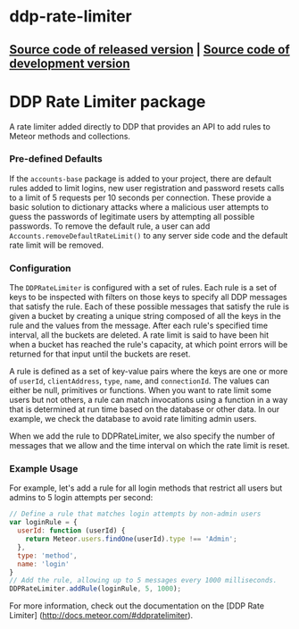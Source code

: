 # ddp-rate-limiter
[Source code of released version](https://github.com/meteor/meteor/tree/master/packages/ddp-rate-limiter) | [Source code of development version](https://github.com/meteor/meteor/tree/master/packages/ddp-rate-limiter)
---

DDP Rate Limiter package
===

A rate limiter added directly to DDP that provides an API to add rules to
Meteor methods and collections.

### Pre-defined Defaults

If the `accounts-base` package is added to your
project, there are default rules added to limit logins, new user registration
and password resets calls to a limit of 5 requests per 10 seconds per
connection.
These provide a basic solution to dictionary attacks where a malicious user
attempts to guess the passwords of legitimate users by attempting all possible
passwords. To remove the default rule, a user can add
`Accounts.removeDefaultRateLimit()` to any server side code and the default
rate limit will be removed.

### Configuration

The `DDPRateLimiter` is configured with a set of rules. Each rule is a set of
keys to be inspected with filters on those keys to specify all DDP messages
that satisfy the rule. Each of these possible messages that satisfy the rule
is given a bucket by creating a unique string composed of all the keys in the
rule and the values from the message. After each rule's specified time
interval, all the buckets are deleted. A rate limit is said to have been hit
when a bucket has reached the rule's capacity, at which point errors will be
returned for that input until the buckets are reset.

A rule is defined as a set of key-value pairs where the keys are one or more
of `userId`, `clientAddress`, `type`, `name`, and `connectionId`. The values
can either be null, primitives or functions. When you want to rate limit some
users but not others, a rule can match invocations using a function in a way
that is determined at run time based on the database or other data. In our
example, we check the database to avoid rate limiting admin users.

When we add the rule to DDPRateLimiter, we also specify the number of messages
that we allow and the time interval on which the rate limit is reset.

### Example Usage

For example, let's add a rule for all login methods that restrict all users
but admins to 5 login attempts per second:

```javascript
// Define a rule that matches login attempts by non-admin users
var loginRule = {
  userId: function (userId) {
    return Meteor.users.findOne(userId).type !== 'Admin';
  },
  type: 'method',
  name: 'login'
}
// Add the rule, allowing up to 5 messages every 1000 milliseconds.
DDPRateLimiter.addRule(loginRule, 5, 1000);
```

For more information, check out the documentation on the [DDP Rate Limiter]
(http://docs.meteor.com/#ddpratelimiter).
